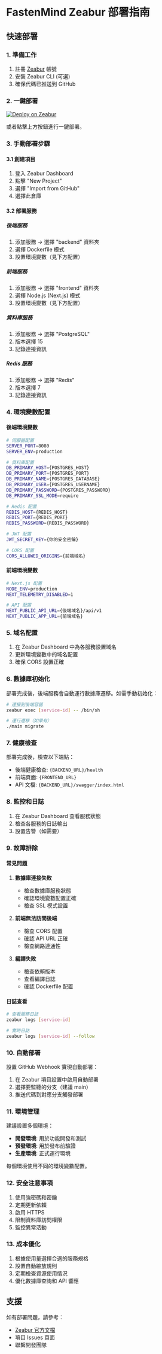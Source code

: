 # FastenMind Zeabur 部署指南

## 快速部署

### 1. 準備工作

1. 註冊 [Zeabur](https://zeabur.com) 帳號
2. 安裝 Zeabur CLI (可選)
3. 確保代碼已推送到 GitHub

### 2. 一鍵部署

[![Deploy on Zeabur](https://zeabur.com/button.svg)](https://zeabur.com/new?template=fastenmind-system)

或者點擊上方按鈕進行一鍵部署。

### 3. 手動部署步驟

#### 3.1 創建項目
1. 登入 Zeabur Dashboard
2. 點擊 "New Project"
3. 選擇 "Import from GitHub"
4. 選擇此倉庫

#### 3.2 部署服務

##### 後端服務
1. 添加服務 → 選擇 "backend" 資料夾
2. 選擇 Dockerfile 模式
3. 設置環境變數（見下方配置）

##### 前端服務  
1. 添加服務 → 選擇 "frontend" 資料夾
2. 選擇 Node.js (Next.js) 模式
3. 設置環境變數（見下方配置）

##### 資料庫服務
1. 添加服務 → 選擇 "PostgreSQL"
2. 版本選擇 15
3. 記錄連接資訊

##### Redis 服務
1. 添加服務 → 選擇 "Redis"
2. 版本選擇 7
3. 記錄連接資訊

### 4. 環境變數配置

#### 後端環境變數
```bash
# 伺服器配置
SERVER_PORT=8080
SERVER_ENV=production

# 資料庫配置
DB_PRIMARY_HOST={POSTGRES_HOST}
DB_PRIMARY_PORT={POSTGRES_PORT}
DB_PRIMARY_NAME={POSTGRES_DATABASE}
DB_PRIMARY_USER={POSTGRES_USERNAME}
DB_PRIMARY_PASSWORD={POSTGRES_PASSWORD}
DB_PRIMARY_SSL_MODE=require

# Redis 配置
REDIS_HOST={REDIS_HOST}
REDIS_PORT={REDIS_PORT}
REDIS_PASSWORD={REDIS_PASSWORD}

# JWT 配置
JWT_SECRET_KEY={你的安全密鑰}

# CORS 配置
CORS_ALLOWED_ORIGINS={前端域名}
```

#### 前端環境變數
```bash
# Next.js 配置
NODE_ENV=production
NEXT_TELEMETRY_DISABLED=1

# API 配置
NEXT_PUBLIC_API_URL={後端域名}/api/v1
NEXT_PUBLIC_APP_URL={前端域名}
```

### 5. 域名配置

1. 在 Zeabur Dashboard 中為各服務設置域名
2. 更新環境變數中的域名配置
3. 確保 CORS 設置正確

### 6. 數據庫初始化

部署完成後，後端服務會自動運行數據庫遷移。如需手動初始化：

```bash
# 連接到後端容器
zeabur exec [service-id] -- /bin/sh

# 運行遷移（如果有）
./main migrate
```

### 7. 健康檢查

部署完成後，檢查以下端點：

- 後端健康檢查: `{BACKEND_URL}/health`
- 前端頁面: `{FRONTEND_URL}`
- API 文檔: `{BACKEND_URL}/swagger/index.html`

### 8. 監控和日誌

1. 在 Zeabur Dashboard 查看服務狀態
2. 檢查各服務的日誌輸出
3. 設置告警（如需要）

### 9. 故障排除

#### 常見問題

1. **數據庫連接失敗**
   - 檢查數據庫服務狀態
   - 確認環境變數配置正確
   - 檢查 SSL 模式設置

2. **前端無法訪問後端**
   - 檢查 CORS 配置
   - 確認 API URL 正確
   - 檢查網路連通性

3. **編譯失敗**
   - 檢查依賴版本
   - 查看編譯日誌
   - 確認 Dockerfile 配置

#### 日誌查看
```bash
# 查看服務日誌
zeabur logs [service-id]

# 實時日誌
zeabur logs [service-id] --follow
```

### 10. 自動部署

設置 GitHub Webhook 實現自動部署：

1. 在 Zeabur 項目設置中啟用自動部署
2. 選擇要監聽的分支（建議 main）
3. 推送代碼到對應分支觸發部署

### 11. 環境管理

建議設置多個環境：

- **開發環境**: 用於功能開發和測試
- **預發環境**: 用於發布前驗證  
- **生產環境**: 正式運行環境

每個環境使用不同的環境變數配置。

### 12. 安全注意事項

1. 使用強密碼和密鑰
2. 定期更新依賴
3. 啟用 HTTPS
4. 限制資料庫訪問權限
5. 監控異常活動

### 13. 成本優化

1. 根據使用量選擇合適的服務規格
2. 設置自動縮放規則
3. 定期檢查資源使用情況
4. 優化數據庫查詢和 API 響應

## 支援

如有部署問題，請參考：
- [Zeabur 官方文檔](https://zeabur.com/docs)
- 項目 Issues 頁面
- 聯繫開發團隊